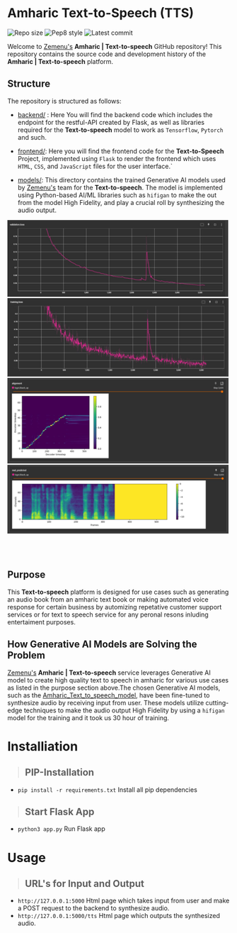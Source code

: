 # Amharic **Text-to-Speech (TTS)**

![Repo size](https://img.shields.io/github/repo-size/moanbekele/Text-to-Speech-Amharic)
![Pep8 style](https://img.shields.io/badge/PEP8-style%20guide-purple?style=round-square)
![Latest commit](https://img.shields.io/github/last-commit/moanbekele/Text-to-Speech-Amharic/main?style=round-square)


Welcome to <a href="https://www.zemenu.org/">Zemenu's</a>  **Amharic | Text-to-speech** GitHub repository! 
This repository contains the source code and development history of the **Amharic | Text-to-speech** platform.

## Structure

The repository is structured as follows:

- <a href="https://github.com/moanbekele/Text-to-Speech-Amharic/tree/main/Backend/KIYA">backend/</a>  : Here You will find the backend code which includes the endpoint for the restful-API created by Flask, as well as libraries required for the **Text-to-speech** model to work as `Tensorflow`, `Pytorch` and such.

- <a href="https://github.com/moanbekele/Text-to-Speech-Amharic/tree/main/Backend/KIYA">frontend/</a>: Here you will find the frontend code for the **Text-to-Speech** Project, implemented using `Flask` to render the frontend which uses `HTML`, `CSS`, and `JavaScript` files for the user interface.`

- <a href="https://drive.google.com/file/d/1JqxdjuCUNUpH2Nv18Vlx5Z1RTJogSi69/view?usp=sharing">models/</a>: This directory contains the trained Generative AI models used by <a href="https://www.zemenu.org/">Zemenu's</a> team for the **Text-to-speech**. The model is implemented using Python-based AI/ML libraries such as `hifigan` to make the out from the model High Fidelity, and play a crucial roll by synthesizing the audio output.
<p float="left">
<img src="images/photo_2023-09-03_11-06-56.jpg" width="500">
<img src="images/photo_2023-09-03_11-09-57.jpg" width="500">
<img src="images/photo_2023-09-03_11-10-04.jpg" width="500">
<img src="images/photo_2023-09-03_11-10-09.jpg" width="500">
</p>
<br/>
<br/>

## Purpose

This **Text-to-speech** platform is designed for use cases such as generating an audio book from an amharic text book or making automated voice response for certain business by automizing repetative customer support services or for text to speech service for any peronal resons inluding entertaiment purposes.

## How Generative AI Models are Solving the Problem

 <a href="https://www.zemenu.org/">Zemenu's</a>  **Amharic | Text-to-speech** service leverages Generative AI model to create high quality text to speech in amharic for various use cases as listed in the purpose section above.The chosen Generative AI models, such as the <a href="https://drive.google.com/file/d/1JqxdjuCUNUpH2Nv18Vlx5Z1RTJogSi69/view?usp=sharing">Amharic_Text_to_speech_model</a>, have been fine-tuned to synthesize audio by receiving input from user. These models utilize cutting-edge techniques to make the audio output High Fidelity by using a `hifigan` model for the training and it took us 30 hour of training.



# Installiation 

> ## PIP-Installation
 -  `pip install -r requirements.txt` Install all pip dependencies 

> ## Start Flask App
 -  `python3 app.py` Run Flask app


# Usage
> ## URL's for Input and Output
 - `http://127.0.0.1:5000` Html page which takes input from user and make a POST request to the backend to synthesize audio. 
 - `http://127.0.0.1:5000/tts` Html page which outputs the synthesized audio. 
